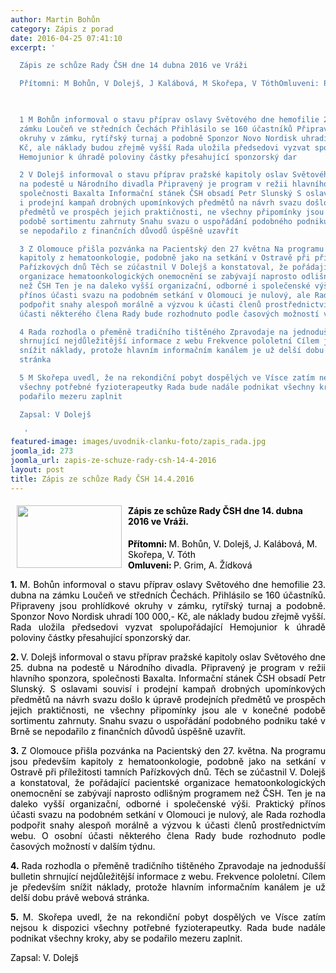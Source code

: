 ```yaml
---
author: Martin Bohůn
category: Zápis z porad
date: 2016-04-25 07:41:10
excerpt: '

  Zápis ze schůze Rady ČSH dne 14 dubna 2016 ve Vráži

  Přítomni: M Bohůn, V Dolejš, J Kalábová, M Skořepa, V TóthOmluveni: P Grim, A Žídková

   

  1 M Bohůn informoval o stavu příprav oslavy Světového dne hemofilie 23 dubna na
  zámku Loučeň ve středních Čechách Přihlásilo se 160 účastníků Připraveny jsou prohlídkové
  okruhy v zámku, rytířský turnaj a podobně Sponzor Novo Nordisk uhradí 100 000,-
  Kč, ale náklady budou zřejmě vyšší Rada uložila předsedovi vyzvat spolupořádající
  Hemojunior k úhradě poloviny částky přesahující sponzorský dar

  2 V Dolejš informoval o stavu příprav pražské kapitoly oslav Světového dne 25 dubna
  na podestě u Národního divadla Připravený je program v režii hlavního sponzora,
  společnosti Baxalta Informační stánek ČSH obsadí Petr Slunský S oslavami souvisí
  i prodejní kampaň drobných upomínkových předmětů na návrh svazu došlo k úpravě prodejních
  předmětů ve prospěch jejich praktičnosti, ne všechny připomínky jsou ale v konečné
  podobě sortimentu zahrnuty Snahu svazu o uspořádání podobného podniku také v Brně
  se nepodařilo z finančních důvodů úspěšně uzavřít

  3 Z Olomouce přišla pozvánka na Pacientský den 27 května Na programu jsou především
  kapitoly z hematoonkologie, podobně jako na setkání v Ostravě při příležitosti tamních
  Pařízkových dnů Těch se zúčastnil V Dolejš a konstatoval, že pořádající pacientské
  organizace hematoonkologických onemocnění se zabývají naprosto odlišným programem
  než ČSH Ten je na daleko vyšší organizační, odborné i společenské výši Praktický
  přínos účasti svazu na podobném setkání v Olomouci je nulový, ale Rada rozhodla
  podpořit snahy alespoň morálně a výzvou k účasti členů prostřednictvím webu O osobní
  účasti některého člena Rady bude rozhodnuto podle časových možností v dalším týdnu

  4 Rada rozhodla o přeměně tradičního tištěného Zpravodaje na jednodušší bulletin
  shrnující nejdůležitější informace z webu Frekvence pololetní Cílem je především
  snížit náklady, protože hlavním informačním kanálem je už delší dobu právě webová
  stránka

  5 M Skořepa uvedl, že na rekondiční pobyt dospělých ve Vísce zatím nejsou k dispozici
  všechny potřebné fyzioterapeutky Rada bude nadále podnikat všechny kroky, aby se
  podařilo mezeru zaplnit

  Zapsal: V Dolejš

   '
featured-image: images/uvodnik-clanku-foto/zapis_rada.jpg
joomla_id: 273
joomla_url: zapis-ze-schuze-rady-csh-14-4-2016
layout: post
title: Zápis ze schůze Rady ČSH 14.4.2016
---
```


<h4>
 <span>
  <img border="0" height="100" src="{{ site.baseurl }}/images/uvodnik-clanku-foto/zapis_rada.jpg" style="float: left; margin-left: 10px; margin-right: 10px;" width="168"/>
 </span>
</h4>
<h4>
 <span>
  <span style="color: #000000;">
   Zápis ze schůze Rady ČSH dne 14. dubna 2016 ve Vráži.
  </span>
 </span>
</h4>
<p>
 <span style="color: #000000;">
  <strong>
   Přítomni:
  </strong>
  M. Bohůn, V. Dolejš, J. Kalábová, M. Skořepa, V. Tóth
  <br/>
  <strong>
   Omluveni:
  </strong>
  P. Grim, A. Žídková
 </span>
</p>
<p>
 <span style="color: #000000;">
 </span>
</p>
<p style="text-align: justify;">
 <span style="color: #000000;">
  <strong style="text-align: justify;">
   1.
  </strong>
  <span style="text-align: justify;">
   M. Bohůn informoval o stavu příprav oslavy Světového dne hemofilie 23. dubna na zámku Loučeň ve středních Čechách. Přihlásilo se 160 účastníků. Připraveny jsou prohlídkové okruhy v zámku, rytířský turnaj a podobně. Sponzor Novo Nordisk uhradí 100 000,- Kč, ale náklady budou zřejmě vyšší. Rada uložila předsedovi vyzvat spolupořádající Hemojunior k úhradě poloviny částky přesahující sponzorský dar.
  </span>
 </span>
</p>
<p style="text-align: justify;">
 <span style="color: #000000;">
  <strong>
   2.
  </strong>
  V. Dolejš informoval o stavu příprav pražské kapitoly oslav Světového dne 25. dubna na podestě u Národního divadla. Připravený je program v režii hlavního sponzora, společnosti Baxalta. Informační stánek ČSH obsadí Petr Slunský. S oslavami souvisí i prodejní kampaň drobných upomínkových předmětů na návrh svazu došlo k úpravě prodejních předmětů ve prospěch jejich praktičnosti, ne všechny připomínky jsou ale v konečné podobě sortimentu zahrnuty. Snahu svazu o uspořádání podobného podniku také v Brně se nepodařilo z finančních důvodů úspěšně uzavřít.
 </span>
</p>
<p style="text-align: justify;">
 <span style="color: #000000;">
  <strong>
   3.
  </strong>
  Z Olomouce přišla pozvánka na Pacientský den 27. května. Na programu jsou především kapitoly z hematoonkologie, podobně jako na setkání v Ostravě při příležitosti tamních Pařízkových dnů. Těch se zúčastnil V. Dolejš a konstatoval, že pořádající pacientské organizace hematoonkologických onemocnění se zabývají naprosto odlišným programem než ČSH. Ten je na daleko vyšší organizační, odborné i společenské výši. Praktický přínos účasti svazu na podobném setkání v Olomouci je nulový, ale Rada rozhodla podpořit snahy alespoň morálně a výzvou k účasti členů prostřednictvím webu. O osobní účasti některého člena Rady bude rozhodnuto podle časových možností v dalším týdnu.
 </span>
</p>
<p style="text-align: justify;">
 <span style="color: #000000;">
  <strong>
   4.
  </strong>
  Rada rozhodla o přeměně tradičního tištěného Zpravodaje na jednodušší bulletin shrnující nejdůležitější informace z webu. Frekvence pololetní. Cílem je především snížit náklady, protože hlavním informačním kanálem je už delší dobu právě webová stránka.
 </span>
</p>
<p style="text-align: justify;">
 <span style="color: #000000;">
  <strong>
   5.
  </strong>
  M. Skořepa uvedl, že na rekondiční pobyt dospělých ve Vísce zatím nejsou k dispozici všechny potřebné fyzioterapeutky. Rada bude nadále podnikat všechny kroky, aby se podařilo mezeru zaplnit.
 </span>
</p>
<p>
 <span style="color: #000000;">
  Zapsal: V. Dolejš
 </span>
</p>
<p style="text-align: justify;">
 <span style="color: #000000;">
 </span>
</p>